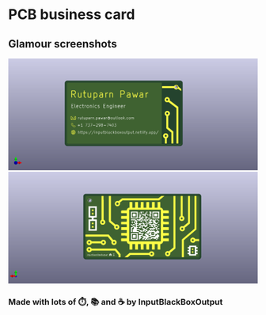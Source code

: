 # PCB business card

## Glamour screenshots
![Card viewed from the front](images/card-front.png)
![Card viewed from the back](images/card-back.png)

### Made with lots of ⏱️, 📚 and ☕ by InputBlackBoxOutput